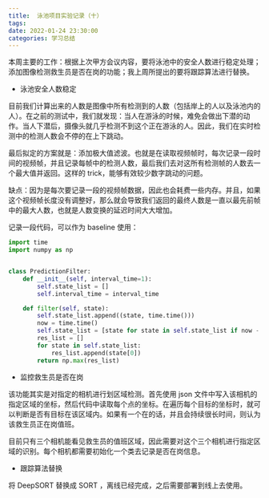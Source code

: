 ```yaml
---
title:  泳池项目实验记录（十）
tags: 
date: 2022-01-24 23:30:00
categories: 学习总结
---
```




本周主要的工作：根据上次甲方会议内容，要将泳池中的安全人数进行稳定处理；添加图像检测救生员是否在岗的功能；我上周所提出的要将跟踪算法进行替换。

- 泳池安全人数稳定

目前我们计算出来的人数是图像中所有检测到的人数（包括岸上的人以及泳池内的人）。在之前的测试中，我们就发现：当人在游泳的时候，难免会做出下潜的动作。当人下潜后，摄像头就几乎检测不到这个正在游泳的人。因此，我们在实时检测中的检测人数会不停的在上下跳动。

最后拟定的方案就是：添加极大值滤波。也就是在读取视频帧时，每次记录一段时间的视频帧，并且记录每帧中的检测人数，最后我们去对这所有检测帧的人数去一个最大值并返回。这样的 trick，能够有效较少数字跳动的问题。

缺点：因为是每次要记录一段的视频帧数据，因此也会耗费一些内存。并且，如果这个视频帧长度没有调整好，那么就会导致我们返回的最终人数是一直以最先前帧中的最大人数，也就是人数变换的延迟时间大大增加。

记录一段代码，可以作为 baseline 使用：

```python
import time
import numpy as np


class PredictionFilter:
    def __init__(self, interval_time=1):
        self.state_list = []
        self.interval_time = interval_time

    def filter(self, state):
        self.state_list.append((state, time.time()))
        now = time.time()
        self.state_list = [state for state in self.state_list if now - state[1] < self.interval_time]
        res_list = []
        for state in self.state_list:
            res_list.append(state[0])
        return np.max(res_list)
```

- 监控救生员是否在岗

该功能其实是对指定的相机进行划区域检测。首先使用 json 文件中写入该相机的指定区域的坐标，然后代码中读取每个点的坐标。在遍历每个目标的坐标时，就可以判断是否有目标在该区域内。如果有一个在的话，并且会持续很长时间，则认为该救生员正在岗值班。

目前只有三个相机能看见救生员的值班区域，因此需要对这个三个相机进行指定区域的识别。每个相机都需要初始化一个类去记录是否在岗信息。


- 跟踪算法替换

将 DeepSORT 替换成 SORT ，离线已经完成，之后需要部署到线上去使用。




